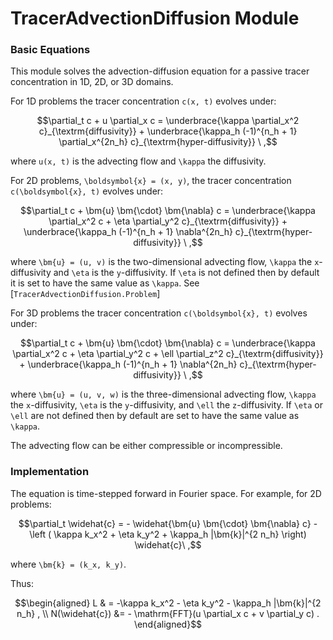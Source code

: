 # TracerAdvectionDiffusion Module

### Basic Equations

This module solves the advection-diffusion equation for a passive tracer concentration in
1D, 2D, or 3D domains. 

For 1D problems the tracer concentration ``c(x, t)`` evolves under:

```math
\partial_t c + u \partial_x c = \underbrace{\kappa \partial_x^2 c}_{\textrm{diffusivity}} + \underbrace{\kappa_h (-1)^{n_h + 1} \partial_x^{2n_h} c}_{\textrm{hyper-diffusivity}} \ ,
```

where ``u(x, t)`` is the advecting flow and ``\kappa`` the diffusivity.

For 2D problems, ``\boldsymbol{x} = (x, y)``, the tracer concentration ``c(\boldsymbol{x}, t)`` evolves under:

```math
\partial_t c + \bm{u} \bm{\cdot} \bm{\nabla} c = \underbrace{\kappa \partial_x^2 c + \eta \partial_y^2 c}_{\textrm{diffusivity}} + \underbrace{\kappa_h (-1)^{n_h + 1} \nabla^{2n_h} c}_{\textrm{hyper-diffusivity}} \ ,
```

where ``\bm{u} = (u, v)`` is the two-dimensional advecting flow, ``\kappa`` the ``x``-diffusivity and ``\eta``
is the ``y``-diffusivity. If ``\eta`` is not defined then by default it is set to have the same value as
``\kappa``. See [`TracerAdvectionDiffusion.Problem`]

For 3D problems the tracer concentration ``c(\boldsymbol{x}, t)`` evolves under:

```math
\partial_t c + \bm{u} \bm{\cdot} \bm{\nabla} c = \underbrace{\kappa \partial_x^2 c + \eta \partial_y^2 c + \ell \partial_z^2 c}_{\textrm{diffusivity}} + \underbrace{\kappa_h (-1)^{n_h + 1} \nabla^{2n_h} c}_{\textrm{hyper-diffusivity}} \ ,
```

where ``\bm{u} = (u, v, w)`` is the three-dimensional advecting flow, ``\kappa`` the ``x``-diffusivity,
``\eta`` is the ``y``-diffusivity, and ``\ell`` the ``z``-diffusivity. If ``\eta`` or ``\ell`` are not
defined then by default are set to have the same value as ``\kappa``.

The advecting flow can be either compressible or incompressible. 


### Implementation

The equation is time-stepped forward in Fourier space. For example, for 2D problems:

```math
\partial_t \widehat{c} = - \widehat{\bm{u} \bm{\cdot} \bm{\nabla} c} - \left ( \kappa k_x^2 + \eta k_y^2 + \kappa_h |\bm{k}|^{2 n_h} \right) \widehat{c}\ ,
```
where ``\bm{k} = (k_x, k_y)``.

Thus:

```math
\begin{aligned}
L & = -\kappa k_x^2 - \eta k_y^2 - \kappa_h |\bm{k}|^{2 n_h} , \\
N(\widehat{c}) &= - \mathrm{FFT}(u \partial_x c + v \partial_y c) .
\end{aligned}
```
